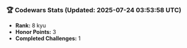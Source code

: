 ### 🏆 Codewars Stats (Updated: 2025-07-24 03:53:58 UTC)

- **Rank:** 8 kyu
- **Honor Points:** 3
- **Completed Challenges:** 1

